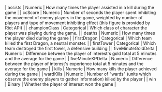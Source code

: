 | assists             | Numeric     | How many times the player assisted in a kill during the game                                                                                                                                        |
| ccScore             | Numeric     | Number of seconds the player spent inhibiting the movement of enemy players in the game, weighted by number of players and type of movement inhibiting effect (this figure is provided by Riot API) |
| championClass       | Categorical | Which class of character the player was playing during the game.                                                                                                                                    |
| deaths              | Numeric     | How many times the player died during the game                                                                                                                                                      |
| firstDragon         | Categorical | Which team killed the first Dragon, a neutral monster.                                                                                                                                              |
| firstTower          | Categorical | Which team destroyed the first tower, a defensive building                                                                                                                                          |
| fiveMinuteGoldDelta | Numeric     | Difference between the player of interest's gold total at 5 minutes and the average for the game                                                                                                    |
| fiveMinuteXPDelta   | Numeric     | Difference between the player of interest's experience total at 5 minutes and the average for the game                                                                                              |
| kills               | Numeric     | How many kills the player achieved during the game                                                                                                                                                  |
| wardKills           | Numeric     | Number of "wards" (units which observe the enemy players to gather information) killed by the player                                                                                                |
| win                 | Binary      | Whether the player of interest won the game                                                                                                                                                         |
